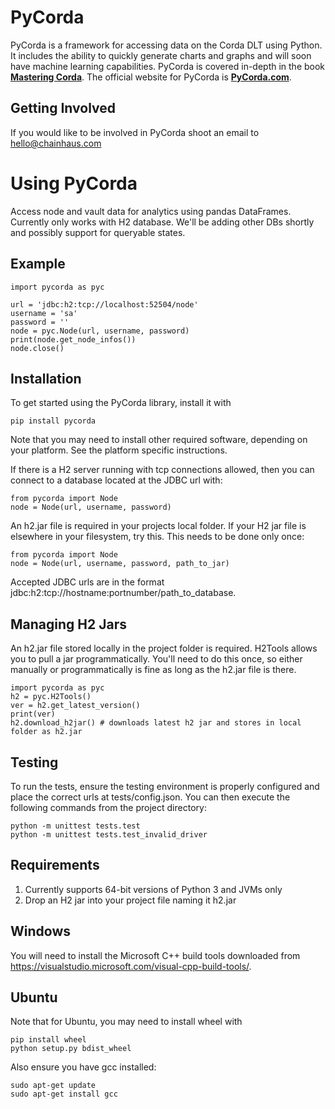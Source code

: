 # PyCorda
PyCorda is a framework for accessing data on the Corda DLT using Python. It includes the ability to quickly generate charts and graphs and will soon have machine learning capabilities. PyCorda is covered in-depth in the book **[Mastering Corda](https://www.amazon.com/Mastering-Corda-Building-Distributed-Applications/dp/149204718X/)**. The official website for PyCorda is **[PyCorda.com](http://PyCorda.com)**.

## Getting Involved
If you would like to be involved in PyCorda shoot an email to hello@chainhaus.com


# Using PyCorda

Access node and vault data for analytics using pandas DataFrames. Currently only works with H2 database. 
We'll be adding other DBs shortly and possibly support for queryable states.

## Example

```
import pycorda as pyc

url = 'jdbc:h2:tcp://localhost:52504/node'
username = 'sa'
password = ''
node = pyc.Node(url, username, password)
print(node.get_node_infos())
node.close()
```

## Installation

To get started using the PyCorda library, install it with

```
pip install pycorda
```

Note that you may need to install other required software, depending on your platform. See the platform specific instructions.

If there is a H2 server running with tcp connections allowed,
then you can connect to a database located at the JDBC url with:

```
from pycorda import Node
node = Node(url, username, password)
```

An h2.jar file is required in your projects local folder. If your H2 jar file is elsewhere in your filesystem, try this. This needs to be done only once:

```
from pycorda import Node
node = Node(url, username, password, path_to_jar)
```
Accepted JDBC urls are in the format jdbc:h2:tcp://hostname:portnumber/path_to_database.

## Managing H2 Jars

An h2.jar file stored locally in the project folder is required. H2Tools allows you to pull
a jar programmatically. You'll need to do this once, so either manually or programmatically is fine
as long as the h2.jar file is there.

```
import pycorda as pyc
h2 = pyc.H2Tools()
ver = h2.get_latest_version()
print(ver)
h2.download_h2jar() # downloads latest h2 jar and stores in local folder as h2.jar
```

## Testing

To run the tests, ensure the testing environment is properly configured and place the correct urls at tests/config.json.
You can then execute the following commands from the project directory:

```
python -m unittest tests.test
python -m unittest tests.test_invalid_driver
```

## Requirements

1. Currently supports 64-bit versions of Python 3 and JVMs only
2. Drop an H2 jar into your project file naming it h2.jar

## Windows

You will need to install the Microsoft C++ build tools downloaded from https://visualstudio.microsoft.com/visual-cpp-build-tools/.

## Ubuntu

Note that for Ubuntu, you may need to install wheel with

```
pip install wheel
python setup.py bdist_wheel
```

Also ensure you have gcc installed:

```
sudo apt-get update
sudo apt-get install gcc
```
